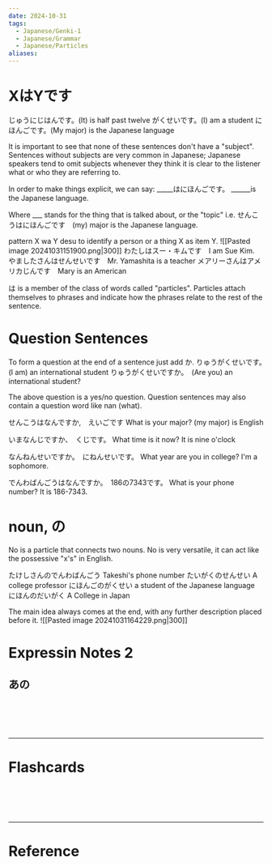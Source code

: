 ```yaml
---
date: 2024-10-31
tags:
  - Japanese/Genki-1
  - Japanese/Grammar
  - Japanese/Particles
aliases:
---
```

# XはYです
じゅうにじはんです。(It) is half past twelve
がくせいです。(I) am a student
にほんごです。(My major) is the Japanese language

It is important to see that none of these sentences don't have a "subject". Sentences without subjects are very common in Japanese; Japanese speakers tend to omit subjects whenever they think it is clear to the listener what or who they are referring to.

In order to make things explicit, we can say:
_____はにほんごです。 ______is the Japanese language.

Where ___ stands for the thing that is talked about, or the "topic" i.e.
せんこうはにほんごです　(my) major is the Japanese language.

pattern X wa Y desu to identify a person or a thing X as item Y.
![[Pasted image 20241031151900.png|300]]
わたしはスー・キムです　I am Sue Kim.
やましたさんはせんせいです　Mr. Yamashita is a teacher
メアリーさんはアメリカじんです　Mary is an American

は is a member of the class of words called "particles". Particles attach themselves to phrases and indicate how the phrases relate to the rest of the sentence.

# Question Sentences
To form a question at the end of a sentence just add か.
りゅうがくせいです。　(I am) an international student
りゅうがくせいですか。　(Are you) an international student?

The above question is a yes/no question.
Question sentences may also contain a question word like nan (what).

せんこうはなんですか,　えいごです
What is your major?    (my major) is English

いまなんじですか、　くじです。
What time is it now?       It is nine o'clock

なんねんせいですか。　にねんせいです。
What year are you in college?     I'm a sophomore.

でんわばんごうはなんですか。　186の7343です。
What is your phone number?       It is 186-7343.

# noun, の
No is a particle that connects two nouns. No is very versatile, it can act like the possessive "x's" in English.

たけしさんのでんわばんごう     Takeshi's phone number
たいがくのせんせい     A college professor
にほんごのがくせい    a student of the Japanese language
にほんのだいがく     A College in Japan

The main idea always comes at the end, with any further description placed before it.
![[Pasted image 20241031164229.png|300]]

# Expressin Notes 2
## あの

# ‌
---
# Flashcards


# ‌
---
# Reference
